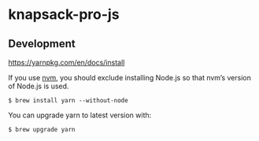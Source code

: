 # knapsack-pro-js

## Development

https://yarnpkg.com/en/docs/install

If you use [nvm](https://github.com/creationix/nvm), you should exclude installing Node.js so that nvm’s version of Node.js is used.

```
$ brew install yarn --without-node
```

You can upgrade yarn to latest version with:

```
$ brew upgrade yarn
```
